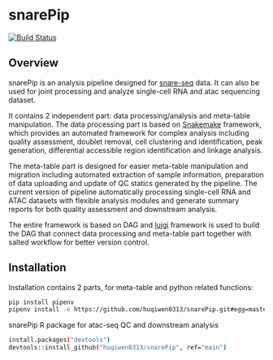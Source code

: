 snarePip
===============================
[![Build Status](https://travis-ci.com/huqiwen0313/snarePip.svg?branch=main)](https://travis-ci.com/github/huqiwen0313/snarePip)

## Overview
snarePip is an analysis pipeline designed for [snare-seq]( https://www.nature.com/articles/s41587-019-0290-0) data. 
It can also be used for joint processing and analyze single-cell RNA and atac sequencing dataset. 

It contains 2 independent part: data processing/analysis and meta-table manipulation.
The data processing part is based on [Snakemake](https://snakemake.readthedocs.io) framework, which provides an automated framework for complex analysis including quality assessment, doublet removal, cell clustering and identification, peak generation, differential accessible region identification and linkage analysis. 

The meta-table part is designed for easier meta-table manipulation and migration including automated extraction of sample information, preparation of data uploading and update of QC statics generated by the pipeline. 
The current version of pipeline automatically processing single-cell RNA and ATAC datasets with flexible analysis modules and generate summary reports for both quality assessment and downstream analysis.

The entire framework is based on DAG and [luigi](https://luigi.readthedocs.io/en/stable/) framework is used to build the DAG that connect data processing and meta-table part together with salted workflow for better version control.


## Installation
Installation contains 2 parts, for meta-table and python related functions:
```bash
pip install pipenv
pipenv install -e https://github.com/huqiwen0313/snarePip.git#egg=master
```

snarePip R package for atac-seq QC and downstream analysis
```bash
install.packages("devtools")
devtools::install_github("huqiwen0313/snarePip", ref="main")
```  

